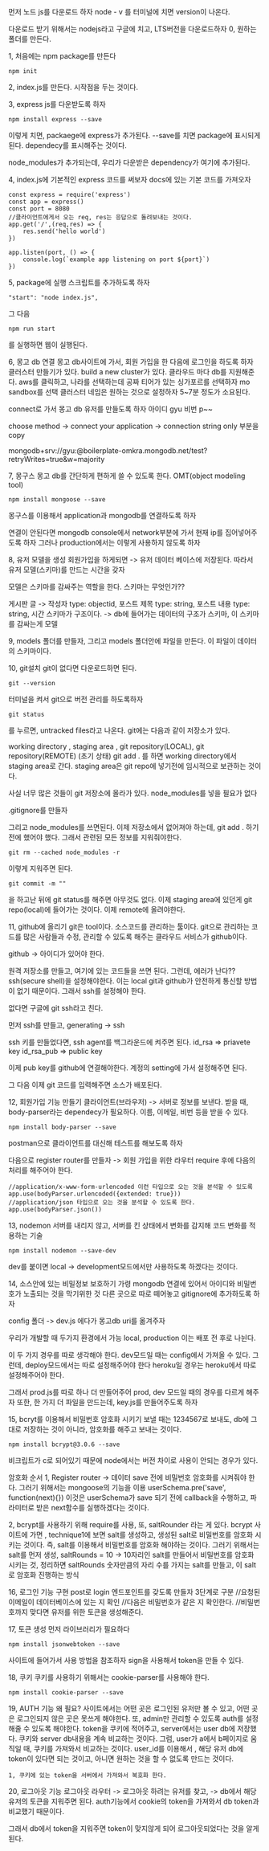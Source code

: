 먼저 노드 js를 다운로드 하자
node - v
를 터미널에 치면 version이 나온다.

다운로드 받기 위해서는 nodejs라고 구글에 치고, LTS버전을 다운로드하자
0, 원하는 폴더를 만든다.

1, 처음에는 npm package를 만든다
```
npm init
```
2, index.js를 만든다.
시작점을 두는 것이다.

3, express js를 다운받도록 하자
```
npm install express --save
```
이렇게 치면, packaege에 express가 추가된다.
--save를 치면 package에 표시되게 된다. dependecy를 표시해주는 것이다.

node_modules가 추가되는데, 우리가 다운받은 dependency가 여기에 추가된다.

4, index.js에 기본적인 express 코드를 써보자
docs에 있는 기본 코드를 가져오자
```
const express = require('express')
const app = express()
const port = 8080
//클라이언트에게서 오는 req, res는 응답으로 돌려보내는 것이다.
app.get('/',(req,res) => {
    res.send('hello world')
})

app.listen(port, () => {
    console.log(`example app listening on port ${port}`)
})
```

5, package에 실행 스크립트를 추가하도록 하자
```
"start": "node index.js",
```

그 다음
```
npm run start
```
를 실행하면 웹이 실행된다.

6, 몽고 db 연결
몽고 db사이트에 가서, 회원 가입을 한 다음에 로그인을 하도록 하자
클러스터 만들기가 있다.
build a new cluster가 있다.
클라우드 마다 db를 지원해준다.
aws를 클릭하고, 나라를 선택하는데 공짜 티어가 있는 싱가포르를 선택하자
mo sandbox를 선택
클러스터 네임은 원하는 것으로 설정하자
5~7분 정도가 소요된다.

connect로 가서 몽고 db 유저를 만들도록 하자
아이디 gyu 비번 p~~

choose method -> connect your application -> connection string only 부분을 copy

mongodb+srv://gyu:<password>@boilerplate-omkra.mongodb.net/test?retryWrites=true&w=majority

7, 몽구스
몽고 db를 간단하게 편하게 쓸 수 있도록 한다.
OMT(object modeling tool)

```
npm install mongoose --save
```

몽구스를 이용해서 application과 mongodb를 연결하도록 하자

연결이 안된다면 mongodb console에서 network부분에 가서 현재 ip를 집어넣어주도록 하자
그러나 production에서는 이렇게 사용하지 않도록 하자

8, 유저 모델을 생성
회원가입을 하게되면 -> 유저 데이터 베이스에 저장된다.
따라서 유저 모델(스키마)를 만드는 시간을 갖자

모델은 스키마를 감싸주는 역할을 한다.
스키마는 무엇인가??

게시판 글 -> 작성자 type: objectid, 포스트 제목 type: string, 포스트 내용 type: string, 시간
스키마가 구조이다. -> db에 들어가는 데이터의 구조가 스키마,
이 스키마를 감싸는게 모델

9, models 폴더를 만들자, 그리고 models 폴더안에 파일을 만든다.
이 파일이 데이터의 스키마이다.

10, git설치
git이 없다면 다운로드하면 된다.

```
git --version
```

터미널을 켜서 git으로 버전 관리를 하도록하자
```
git status
```
를 누르면, untracked files라고 나온다.
git에는 다음과 같이 저장소가 있다.

working directory , staging area , git repository(LOCAL), git repository(REMOTE)
(초기 상태)
git add . 를 하면 working directory에서 staging area로 간다.
staging area은 git repo에 넣기전에 임시적으로 보관하는 것이다.

사실 너무 많은 것들이 git 저장소에 올라가 있다.
node_modules를 넣을 필요가 없다

.gitignore를 만들자

그리고 node_modules를 쓰면된다.
이제 저장소에서 없어져야 하는데, git add . 하기 전에 했어야 했다.
그래서 관련된 모든 정보를 지워줘야한다.
```
git rm --cached node_modules -r
```

이렇게 지워주면 된다.

```
git commit -m ""
```
을 하고난 뒤에 git status를 해주면 아무것도 없다.
이제 staging area에 있던게 git repo(local)에 들어가는 것이다.
이제 remote에 올려야한다.

11, github에 올리기
git은 tool이다. 소스코드를 관리하는 툴이다.
git으로 관리하는 코드를 많은 사람들과 수정, 관리할 수 있도록 해주는 클라우드 서비스가 github이다.

github -> 아이디가 있어야 한다.

원격 저장소를 만들고, 여기에 있는 코드들을 쓰면 된다.
그런데, 에러가 난다??
ssh(secure shell)을 설정해야한다.
이는 local git과 github가 안전하게 통신할 방법이 없기 때문이다.
그래서 ssh를 설정해야 한다.

없다면 구글에 git ssh라고 친다.

먼저 ssh를 만들고,
generating -> ssh

ssh 키를 만들었다면, ssh agent를 백그라운드에 켜주면 된다.
id_rsa => priavete key
id_rsa_pub => public key

이제 pub key를 github에 연결해야한다.
계정의 setting에 가서 설정해주면 된다.

그 다음 이제 git 코드를 입력해주면 소스가 배포된다.

12, 회원가입 기능 만들기
클라이언트(브라우저) -> 서버로 정보를 보낸다.
받을 때, body-parser라는 dependecy가 필요하다.
이름, 이메일, 비번 등을 받을 수 있다.

```
npm install body-parser --save
```

postman으로 클라이언트를 대신해 테스트를 해보도록 하자

다음으로 register router를 만들자 -> 회원 가입을 위한 라우터
require 후에 다음의 처리를 해주어야 한다.
```
//application/x-www-form-urlencoded 이런 타입으로 오는 것을 분석할 수 있도록
app.use(bodyParser.urlencoded({extended: true}))
//application/json 타입으로 오는 것을 분석할 수 있도록 한다.
app.use(bodyParser.json())
```

13, nodemon
서버를 내리지 않고, 서버를 킨 상태에서 변화를 감지해 코드 변화를 적용하는 기술
```
npm install nodemon --save-dev
```
dev를 붙이면 local -> development모드에서만 사용하도록 하겠다는 것이다.

14, 소스안에 있는 비밀정보 보호하기
가령 mongodb 연결에 있어서 아이디와 비밀번호가 노출되는 것을 막기위한 것
다른 곳으로 따로 떼어놓고 gitignore에 추가하도록 하자

config 폴더 -> dev.js 에다가 몽고db uri를 옮겨주자

우리가 개발할 때 두가지 환경에서 가능
local, production
이는 배포 전 후로 나뉜다.

이 두 가지 경우를 따로 생각해야 한다.
dev모드일 때는 config에서 가져올 수 있다.
그런데, deploy모드에서는 따로 설정해주어야 한다
heroku일 경우는 heroku에서 따로 설정해주어야 한다.

그래서 prod.js를 따로 하나 더 만들어주어 prod, dev 모드일 때의 경우를 다르게 해주자
또한, 한 가지 더 파일을 만드는데, key.js를 만들어주도록 하자

15, bcryt를 이용해서 비밀번호 암호화 시키기
보낼 때는 1234567로 보내도, db에 그대로 저장하는 것이 아니라, 암호화를 해주고 보내는 것이다.

```
npm install bcrypt@3.0.6 --save
```
비크립트가 c로 되어있기 때문에 node에서는 버전 차이로 사용이 안되는 경우가 있다.

암호화 순서
1, Register router -> 데이터 save 전에 비밀번호 암호화를 시켜줘야 한다.
    그러기 위해서는 mongoose의 기능을 이용 userSchema.pre('save', function(next){}) 
    이것은 userSchema가 save 되기 전에 callback을 수행하고, 파라미터로 받은 next함수를 실행하겠다는 것이다.

2, bcrypt를 사용하기 위해 require를 사용, 또, saltRounder 라는 게 있다.
    bcrypt 사이트에 가면 , technique1에 보면 salt를 생성하고, 생성된 salt로 비밀번호를 암호화 시키는 것이다.
    즉, salt를 이용해서 비밀번호를 암호화 해야하는 것이다. 
    그러기 위해서는 salt를 먼저 생성, saltRounds = 10 -> 10자리인 salt를 만들어서 비밀번호를 암호화 시키는 것,
    정리하면 saltRounds 숫자만큼의 자리 수를 가지는 salt를 만들고, 이 salt로 암호화 진행하는 방식

16, 로그인 기능 구현
post로 login 엔드포인트를 갖도록 만들자
3단계로 구분
//요청된 이메일이 데이터베이스에 있는 지 확인
//다음은 비밀번호가 같은 지 확인한다.
//비밀번호까지 맞다면 유저를 위한 토큰을 생성해준다.

17, 토큰 생성
먼저 라이브러리가 필요하다
```
npm install jsonwebtoken --save
```

사이트에 들어가서 사용 방법을 참조하자
sign을 사용해서 token을 만들 수 있다.

18, 쿠키
쿠키를 사용하기 위해서는 cookie-parser를 사용해야 한다.
```
npm install cookie-parser --save
```

19, AUTH 기능
왜 필요? 사이트에서는 어떤 곳은 로그인된 유저만 볼 수 있고, 어떤 곳은 로그인되지 않은 곳은 못쓰게 해야한다.
또, admin만 관리할 수 있도록 auth를 설정해줄 수 있도록 해야한다.
token을 쿠키에 적어주고, server에서는 user db에 저장했다.
쿠키와 server db내용을 계속 비교하는 것이다.
그럼, user가 a에서 b페이지로 움직일 때, 쿠키를 가져와서 비교하는 것이다.
user_id를 이용해서 , 해당 유저 db에 token이 있다면 되는 것이고, 아니면 원하는 것을 할 수 없도록 만드는 것이다.

    1, 쿠키에 있는 token을 서버에서 가져와서 복호화 한다.

20, 로그아웃 기능
로그아웃 라우터 -> 로그아웃 하려는 유저를 찾고, -> db에서 해당 유저의 토큰을 지워주면 된다.
auth기능에서 cookie의 token을 가져와서 db token과 비교했기 때문이다.

그래서 db에서 token을 지워주면 token이 맞지않게 되어 로그아웃되었다는 것을 알게된다.


